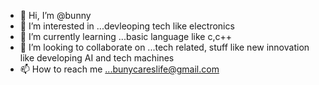 - 👋 Hi, I’m @bunny
- 👀 I’m interested in ...devleoping tech like electronics
- 🌱 I’m currently learning ...basic language like c,c++
- 💞️ I’m looking to collaborate on ...tech related, stuff like new innovation like developing AI and tech machines
- 📫 How to reach me ...bunycareslife@gmail.com

<!---
bunnyfuck/bunnyfuck is a ✨ special ✨ repository because its `README.md` (this file) appears on your GitHub profile.
You can click the Preview link to take a look at your changes.
--->

